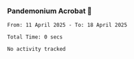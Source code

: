 ### Pandemonium Acrobat 🤸

<!--START_SECTION:waka-->

```all_time
From: 11 April 2025 - To: 18 April 2025

Total Time: 0 secs

No activity tracked
```

<!--END_SECTION:waka-->

